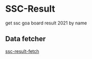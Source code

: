 # SSC-Result

get ssc goa board result 2021 by name

## Data fetcher 

<a href="https://github.com/varadgauthankar/ssc_result_fetch">ssc-result-fetch</a>
